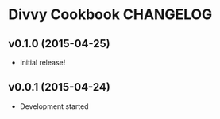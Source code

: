 Divvy Cookbook CHANGELOG
========================

v0.1.0 (2015-04-25)
-------------------
- Initial release!

v0.0.1 (2015-04-24)
-------------------
- Development started
